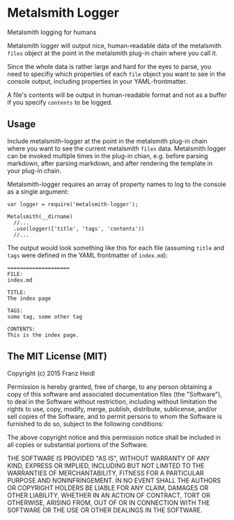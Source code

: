# Metalsmith Logger

Metalsmith logging for humans

Metalsmith logger will output nice, human-readable data of the metalsmith `files` object at the point in the metalsmith plug-in chain where you call it. 

Since the whole data is rather large and hard for the eyes to parse, you need to specifiy which properties of each `file` object you want to see in the console output, including properties in your YAML-frontmatter. 

A file's contents will be output in human-readable format and not as a buffer if you specify `contents` to be logged.

## Usage
Include metalsmith-logger at the point in the metalsmith plug-in chain where you want to see the current metalsmith `files` data. Metalsmith logger can be invoked multiple times in the plug-in chian, e.g. before parsing markdown, after parsing markdown, and after rendering the template in your plug-in chain.
 
Metalsmith-logger requires an array of property names to log to the console as a single argument:

    var logger = require('metalsmith-logger');

    Metalsmith(__dirname)
      //...
      .use(logger(['title', 'tags', 'contents'))
      //...
      
      
The output would look something like this for each file (assuming `title` and `tags` were defined in the YAML frontmatter of `index.md`):

	====================
	FILE:
	index.md

	TITLE:
	The index page

	TAGS:
	some tag, some other tag

	CONTENTS:
	This is the index page.
	

      
      
## The MIT License (MIT)



Copyright (c) 2015 Franz Heidl

Permission is hereby granted, free of charge, to any person obtaining a copy
of this software and associated documentation files (the "Software"), to deal
in the Software without restriction, including without limitation the rights
to use, copy, modify, merge, publish, distribute, sublicense, and/or sell
copies of the Software, and to permit persons to whom the Software is
furnished to do so, subject to the following conditions:

The above copyright notice and this permission notice shall be included in
all copies or substantial portions of the Software.

THE SOFTWARE IS PROVIDED "AS IS", WITHOUT WARRANTY OF ANY KIND, EXPRESS OR
IMPLIED, INCLUDING BUT NOT LIMITED TO THE WARRANTIES OF MERCHANTABILITY,
FITNESS FOR A PARTICULAR PURPOSE AND NONINFRINGEMENT. IN NO EVENT SHALL THE
AUTHORS OR COPYRIGHT HOLDERS BE LIABLE FOR ANY CLAIM, DAMAGES OR OTHER
LIABILITY, WHETHER IN AN ACTION OF CONTRACT, TORT OR OTHERWISE, ARISING FROM,
OUT OF OR IN CONNECTION WITH THE SOFTWARE OR THE USE OR OTHER DEALINGS IN
THE SOFTWARE.
